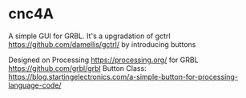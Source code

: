 # cnc4A

A simple GUI for GRBL. 
It's a upgradation of gctrl <https://github.com/damellis/gctrl/> by introducing buttons

Designed on Processing https://processing.org/ for GRBL <https://github.com/grbl/grbl>
Button Class: https://blog.startingelectronics.com/a-simple-button-for-processing-language-code/
